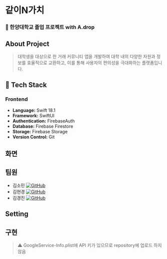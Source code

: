 # 같이N가치
### 🏫 한양대학교 졸업 프로젝트 with A.drop
## About Project
> 대학생을 대상으로 한 거래 커뮤니티 앱을 개발하여 대학 내의 다양한 자원과 정보를 효율적으로 교환하고, 이를 통해 사용자의 편의성을 극대화하는 플랫폼입니다.
## 🚀 Tech Stack
### Frontend
- **Language:** Swift 18.1
- **Framework:** SwiftUI
- **Authentication:** FirebaseAuth
- **Database:** Firebase Firestore
- **Storage:** Firebase Storage
- **Version Control:** Git

## 화면
## 팀원

- 김소민 [![GitHub](https://img.shields.io/badge/GitHub-black?style=flat-square&logo=github)](https://github.com/thals304)
- 김현경 [![GitHub](https://img.shields.io/badge/GitHub-black?style=flat-square&logo=github)](https://github.com/hkkim2021)
- 김경진 [![GitHub](https://img.shields.io/badge/GitHub-black?style=flat-square&logo=github)](https://github.com/orgs/HYU-Project/people/kjkim761)

## Setting
## 구현
> ⚠️ GoogleService-Info.plist에 API 키가 있으므로 repository에 업로드 하지 않음
